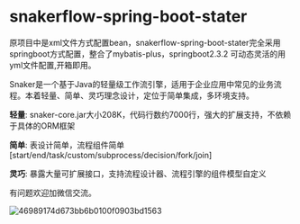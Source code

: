 # snakerflow-spring-boot-stater

原项目中是xml文件方式配置bean，snakerflow-spring-boot-stater完全采用springboot方式配置，整合了mybatis-plus，springboot2.3.2
可动态灵活的用yml文件配置,开箱即用。

Snaker是一个基于Java的轻量级工作流引擎，适用于企业应用中常见的业务流程。本着轻量、简单、灵巧理念设计，定位于简单集成，多环境支持。

**轻量**: snaker-core.jar大小208K，代码行数约7000行，强大的扩展支持，不依赖于具体的ORM框架

**简单**: 表设计简单，流程组件简单[start/end/task/custom/subprocess/decision/fork/join]

**灵巧**: 暴露大量可扩展接口，支持流程设计器、流程引擎的组件模型自定义

有问题欢迎加微信交流。

![46989174d673bb6b0100f0903bd1563](https://zc-notes.oss-cn-beijing.aliyuncs.com/46989174d673bb6b0100f0903bd1563.jpg)
